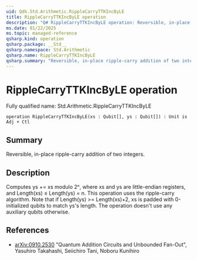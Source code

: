 ```yaml
---
uid: Qdk.Std.Arithmetic.RippleCarryTTKIncByLE
title: RippleCarryTTKIncByLE operation
description: "Q# RippleCarryTTKIncByLE operation: Reversible, in-place ripple-carry addition of two integers."
ms.date: 01/22/2025
ms.topic: managed-reference
qsharp.kind: operation
qsharp.package: __Std__
qsharp.namespace: Std.Arithmetic
qsharp.name: RippleCarryTTKIncByLE
qsharp.summary: "Reversible, in-place ripple-carry addition of two integers."
---
```


# RippleCarryTTKIncByLE operation

Fully qualified name: Std.Arithmetic.RippleCarryTTKIncByLE

```qsharp
operation RippleCarryTTKIncByLE(xs : Qubit[], ys : Qubit[]) : Unit is Adj + Ctl
```

## Summary
Reversible, in-place ripple-carry addition of two integers.

## Description
Computes ys += xs modulo 2ⁿ, where xs and ys are little-endian registers,
and Length(xs) ≤ Length(ys) = n.
This operation uses the ripple-carry algorithm.
Note that if Length(ys) >= Length(xs)+2, xs is padded with 0-initialized
qubits to match ys's length. The operation doesn't use any auxiliary
qubits otherwise.

## References
- [arXiv:0910.2530](https://arxiv.org/abs/0910.2530)
  "Quantum Addition Circuits and Unbounded Fan-Out",
  Yasuhiro Takahashi, Seiichiro Tani, Noboru Kunihiro
